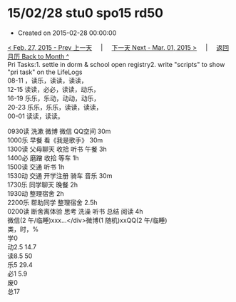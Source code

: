 # 15/02/28 stu0 spo15 rd50

* Created on 2015-02-28 00:00:00

[&lt; Feb. 27, 2015 - Prev 上一天](d27.md)     \|     [下一天 Next - Mar. 01, 2015 &gt;](../03/d01.md)     \|     [返回月历 Back to Month ^](index.md)   
Pri Tasks:1. settle in dorm & school open registry2. write "scripts" to show "pri task" on the LifeLogs  
08-11 ，读乐，读读，读读，  
12-15 读读，必必，读读，动乐，  
16-19 乐乐，乐动，动动，动乐，  
20-23 乐乐，乐乐，读读，读读，  
00-01 读读，读读。  
  
0930读 洗漱 微博 微信 QQ空间 30m  
1000乐 早餐 看《我是歌手》 30m  
1300读 父母聊天 收拾 听书 午餐 3h  
1400必 磨蹭 收拾 等车 1h  
1500读 交通 听书 1h  
1530动 交通 开学注册 骑车 音乐 30m  
1730乐 同学聊天 晚餐 2h  
1930动 整理宿舍 2h  
2200乐 帮助同学 整理宿舍 2.5h  
0200读 断舍离体验 思考 洗澡 听书 总结 阅读 4h  
微信\(2 午/临睡\)xxx…&lt;/div&gt;微博\(1 随机\)xxQQ\(2 午/临睡\)  
类，时，%  
学0  
动2.5 14.7  
读8.5 50  
乐5 29.4  
必1 5.9  
废0  
总17

